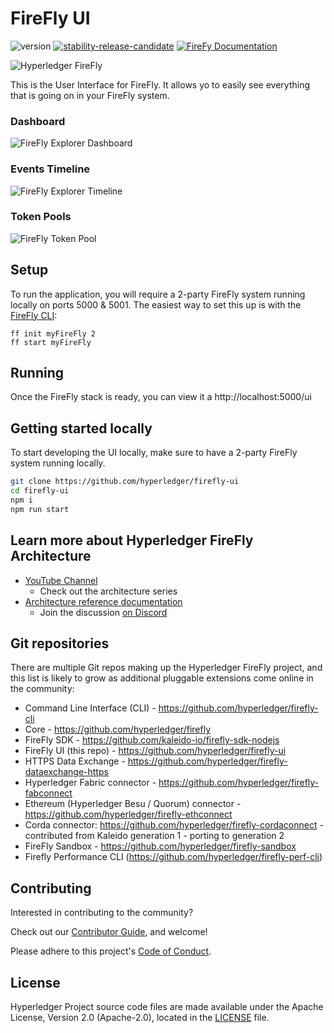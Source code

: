 # FireFly UI

![version](https://img.shields.io/github/package-json/v/hyperledger/firefly-ui?label=firefly-ui)
[![stability-release-candidate](https://img.shields.io/badge/stability-pre--release-48c9b0.svg)](https://github.com/mkenney/software-guides/blob/master/STABILITY-BADGES.md#release-candidate)
[![FireFy Documentation](https://img.shields.io/static/v1?label=FireFly&message=documentation&color=informational)](https://hyperledger.github.io/firefly//)

![Hyperledger FireFly](./images/hyperledger_firefly_logo.png)

This is the User Interface for FireFly. It allows yo to easily see everything that is going on in your FireFly system.

### Dashboard

![FireFly Explorer Dashboard](./images/firefly_explorer.png)

### Events Timeline

![FireFly Explorer Timeline](./images/firefly_timeline.png)

### Token Pools

![FireFly Token Pool](./images/firefly_token_pool.png)

## Setup

To run the application, you will require a 2-party FireFly system running
locally on ports 5000 & 5001. The easiest way to set this up is with the
[FireFly CLI](https://github.com/hyperledger/firefly-cli):

```
ff init myFireFly 2
ff start myFireFly
```

## Running

Once the FireFly stack is ready, you can view it a http://localhost:5000/ui

## Getting started locally

To start developing the UI locally, make sure to have a 2-party FireFly system running locally.

```bash
git clone https://github.com/hyperledger/firefly-ui
cd firefly-ui
npm i
npm run start
```

## Learn more about Hyperledger FireFly Architecture

- [YouTube Channel](https://www.youtube.com/playlist?list=PL0MZ85B_96CFVEdBNsHRoX_f15AJacZJD)
  - Check out the architecture series
- [Architecture reference documentation](https://hyperledger.github.io/firefly/architecture/node_component_architecture.html)
  - Join the discussion [on Discord](http://discord.gg/hyperledger)

## Git repositories

There are multiple Git repos making up the Hyperledger FireFly project, and this
list is likely to grow as additional pluggable extensions come online in the community:

- Command Line Interface (CLI) - https://github.com/hyperledger/firefly-cli
- Core - https://github.com/hyperledger/firefly
- FireFly SDK - https://github.com/kaleido-io/firefly-sdk-nodejs
- FireFly UI (this repo) - https://github.com/hyperledger/firefly-ui
- HTTPS Data Exchange - https://github.com/hyperledger/firefly-dataexchange-https
- Hyperledger Fabric connector - https://github.com/hyperledger/firefly-fabconnect
- Ethereum (Hyperledger Besu / Quorum) connector - https://github.com/hyperledger/firefly-ethconnect
- Corda connector: https://github.com/hyperledger/firefly-cordaconnect - contributed from Kaleido generation 1 - porting to generation 2
- FireFly Sandbox - https://github.com/hyperledger/firefly-sandbox
- Firefly Performance CLI (https://github.com/hyperledger/firefly-perf-cli)

## Contributing

Interested in contributing to the community?

Check out our [Contributor Guide](https://hyperledger.github.io/firefly/contributors/contributors.html), and welcome!

Please adhere to this project's [Code of Conduct](CODE_OF_CONDUCT.md).

## License

Hyperledger Project source code files are made available under the Apache License, Version 2.0 (Apache-2.0), located in the [LICENSE](LICENSE) file.
